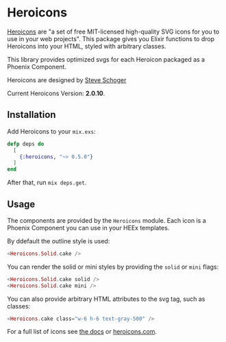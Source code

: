 # Heroicons

[Heroicons](heroicons.com) are "a set of free MIT-licensed high-quality SVG icons for you to use in your web projects". This package gives you Elixir functions to drop Heroicons into your HTML, styled with arbitrary classes.

This library provides optimized svgs for each Heroicon packaged as a Phoenix Component.

Heroicons are designed by [Steve Schoger](https://twitter.com/steveschoger)

Current Heroicons Version: **2.0.10**.

## Installation

Add Heroicons to your `mix.exs`:

```elixir
defp deps do
  [
    {:heroicons, "~> 0.5.0"}
  ]
end
```

After that, run `mix deps.get`.

## Usage

The components are provided by the  `Heroicons`  module. Each icon is a Phoenix Component you can use in your HEEx templates.

By ddefault the outline style is used:

```eex
<Heroicons.Solid.cake />
```

You can render the solid or mini styles by providing the `solid` or `mini` flags:

```eex
<Heroicons.Solid.cake solid />
<Heroicons.Solid.cake mini />
```

You can also provide arbitrary HTML attributes to the svg tag, such as classes:

```eex
<Heroicons.cake class="w-6 h-6 text-gray-500" />
```

For a full list of icons see [the docs](https://hexdocs.pm/heroicons/api-reference.html) or [heroicons.com](https://heroicons.com/).
